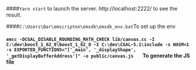 ####```Yarn start``` to launch the server. http://localhost:2222/ to see the result.

####```C:\Users\Bar\emscripten\emsdk\emsdk_env.bat```To set up the env

#### ```emcc -DCGAL_DISABLE_ROUNDING_MATH_CHECK lib/canvas.cc -I C:\dev\boost_1_62_0\boost_1_62_0 -I C:\dev\CGAL-5.1\include -s WASM=1 -s EXPORTED_FUNCTIONS="['_main', '_displayShape', '_getDisplayBufferAddress']" -o public/canvas.js   ``` To generate the JS file